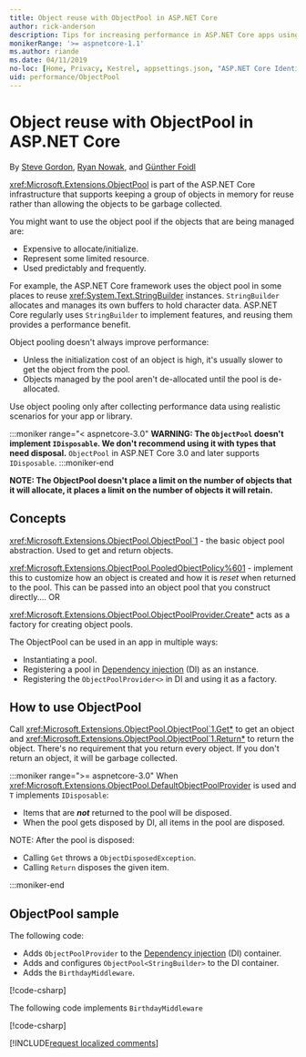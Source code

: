 ```yaml
---
title: Object reuse with ObjectPool in ASP.NET Core
author: rick-anderson
description: Tips for increasing performance in ASP.NET Core apps using ObjectPool.
monikerRange: '>= aspnetcore-1.1'
ms.author: riande
ms.date: 04/11/2019
no-loc: [Home, Privacy, Kestrel, appsettings.json, "ASP.NET Core Identity", cookie, Cookie, Blazor, "Blazor Server", "Blazor WebAssembly", "Identity", "Let's Encrypt", Razor, SignalR]
uid: performance/ObjectPool
---
```

# Object reuse with ObjectPool in ASP.NET Core

By [Steve Gordon](https://twitter.com/stevejgordon), [Ryan Nowak](https://github.com/rynowak), and [Günther Foidl](https://github.com/gfoidl)

<xref:Microsoft.Extensions.ObjectPool> is part of the ASP.NET Core infrastructure that supports keeping a group of objects in memory for reuse rather than allowing the objects to be garbage collected.

You might want to use the object pool if the objects that are being managed are:

- Expensive to allocate/initialize.
- Represent some limited resource.
- Used predictably and frequently.

For example, the ASP.NET Core framework uses the object pool in some places to reuse <xref:System.Text.StringBuilder> instances. `StringBuilder` allocates and manages its own buffers to hold character data. ASP.NET Core regularly uses `StringBuilder` to implement features, and reusing them provides a performance benefit.

Object pooling doesn't always improve performance:

- Unless the initialization cost of an object is high, it's usually slower to get the object from the pool.
- Objects managed by the pool aren't de-allocated until the pool is de-allocated.

Use object pooling only after collecting performance data using realistic scenarios for your app or library.

:::moniker range="< aspnetcore-3.0"
**WARNING: The `ObjectPool` doesn't implement `IDisposable`. We don't recommend using it with types that need disposal.** `ObjectPool` in ASP.NET Core 3.0 and later supports `IDisposable`.
:::moniker-end

**NOTE: The ObjectPool doesn't place a limit on the number of objects that it will allocate, it places a limit on the number of objects it will retain.**

## Concepts

<xref:Microsoft.Extensions.ObjectPool.ObjectPool`1> - the basic object pool abstraction. Used to get and return objects.

<xref:Microsoft.Extensions.ObjectPool.PooledObjectPolicy%601> - implement this to customize how an object is created and how it is *reset* when returned to the pool. This can be passed into an object pool that you construct directly.... OR

<xref:Microsoft.Extensions.ObjectPool.ObjectPoolProvider.Create*> acts as a factory for creating object pools.
<!-- REview, there is no ObjectPoolProvider<T> -->

The ObjectPool can be used in an app in multiple ways:

* Instantiating a pool.
* Registering a pool in [Dependency injection](xref:fundamentals/dependency-injection) (DI) as an instance.
* Registering the `ObjectPoolProvider<>` in DI and using it as a factory.

## How to use ObjectPool

Call <xref:Microsoft.Extensions.ObjectPool.ObjectPool`1.Get*> to get an object and <xref:Microsoft.Extensions.ObjectPool.ObjectPool`1.Return*> to return the object.  There's no requirement that you return every object. If you don't return an object, it will be garbage collected.

:::moniker range=">= aspnetcore-3.0"
When <xref:Microsoft.Extensions.ObjectPool.DefaultObjectPoolProvider> is used and `T` implements `IDisposable`:

* Items that are ***not*** returned to the pool will be disposed.
* When the pool gets disposed by DI, all items in the pool are disposed.

NOTE: After the pool is disposed:

* Calling `Get` throws a `ObjectDisposedException`.
* Calling `Return` disposes the given item.

:::moniker-end

## ObjectPool sample

The following code:

* Adds `ObjectPoolProvider` to the [Dependency injection](xref:fundamentals/dependency-injection) (DI) container.
* Adds and configures `ObjectPool<StringBuilder>` to the DI container.
* Adds the `BirthdayMiddleware`.

[!code-csharp[](ObjectPool/ObjectPoolSample/Startup.cs?name=snippet)]

The following code implements `BirthdayMiddleware`

[!code-csharp[](ObjectPool/ObjectPoolSample/BirthdayMiddleware.cs?name=snippet)]

[!INCLUDE[request localized comments](~/includes/code-comments-loc.md)]
